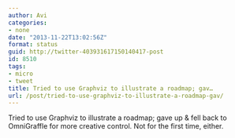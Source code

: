 ```yaml
---
author: Avi
categories:
- none
date: "2013-11-22T13:02:56Z"
format: status
guid: http://twitter-403931617150140417-post
id: 8510
tags:
- micro
- tweet
title: Tried to use Graphviz to illustrate a roadmap; gav…
url: /post/tried-to-use-graphviz-to-illustrate-a-roadmap-gav/
---
```

Tried to use Graphviz to illustrate a roadmap; gave up & fell back to OmniGraffle for more creative control. Not for the first time, either.